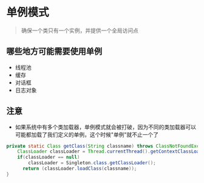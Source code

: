 # 单例模式
> 确保一个类只有一个实例，并提供一个全局访问点

## 哪些地方可能需要使用单例
* 线程池
* 缓存
* 对话框
* 日志对象

## 注意
* 如果系统中有多个类加载器，单例模式就会被打破，因为不同的类加载器可以可能都加载了我们定义的单例，这个时候"单例"就不止一个了
```java
private static Class getClass(String classname) throws ClassNotFoundException {
    ClassLoader classLoader = Thread.currentThread().getContextClassLoader();
    if(classLoader == null) 
        classLoader = Singleton.class.getClassLoader();
      return (classLoader.loadClass(classname));
}
```